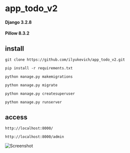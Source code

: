 # app_todo_v2

#### Django 3.2.8
#### Pillow 8.3.2

## install
```git clone https://github.com/ilyukevich/app_todo_v2.git```

```pip install -r requirements.txt```

```python manage.py makemigrations```

```python manage.py migrate```

```python manage.py createsuperuser```

```python manage.py runserver```

## access
```http://localhost:8000/ ```

```http://localhost:8000/admin```

![Screenshot](screen.png)